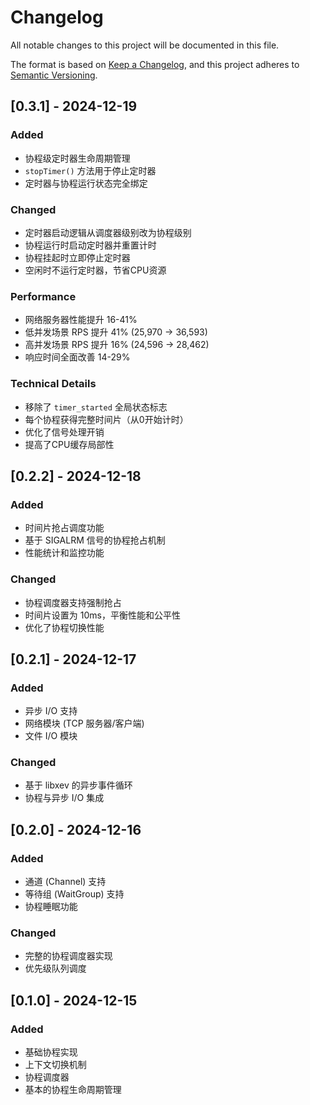 # Changelog

All notable changes to this project will be documented in this file.

The format is based on [Keep a Changelog](https://keepachangelog.com/en/1.0.0/),
and this project adheres to [Semantic Versioning](https://semver.org/spec/v2.0.0.html).

## [0.3.1] - 2024-12-19

### Added
- 协程级定时器生命周期管理
- `stopTimer()` 方法用于停止定时器
- 定时器与协程运行状态完全绑定

### Changed
- 定时器启动逻辑从调度器级别改为协程级别
- 协程运行时启动定时器并重置计时
- 协程挂起时立即停止定时器
- 空闲时不运行定时器，节省CPU资源

### Performance
- 网络服务器性能提升 16-41%
- 低并发场景 RPS 提升 41% (25,970 → 36,593)
- 高并发场景 RPS 提升 16% (24,596 → 28,462)
- 响应时间全面改善 14-29%

### Technical Details
- 移除了 `timer_started` 全局状态标志
- 每个协程获得完整时间片（从0开始计时）
- 优化了信号处理开销
- 提高了CPU缓存局部性

## [0.2.2] - 2024-12-18

### Added
- 时间片抢占调度功能
- 基于 SIGALRM 信号的协程抢占机制
- 性能统计和监控功能

### Changed
- 协程调度器支持强制抢占
- 时间片设置为 10ms，平衡性能和公平性
- 优化了协程切换性能

## [0.2.1] - 2024-12-17

### Added
- 异步 I/O 支持
- 网络模块 (TCP 服务器/客户端)
- 文件 I/O 模块

### Changed
- 基于 libxev 的异步事件循环
- 协程与异步 I/O 集成

## [0.2.0] - 2024-12-16

### Added
- 通道 (Channel) 支持
- 等待组 (WaitGroup) 支持
- 协程睡眠功能

### Changed
- 完整的协程调度器实现
- 优先级队列调度

## [0.1.0] - 2024-12-15

### Added
- 基础协程实现
- 上下文切换机制
- 协程调度器
- 基本的协程生命周期管理
